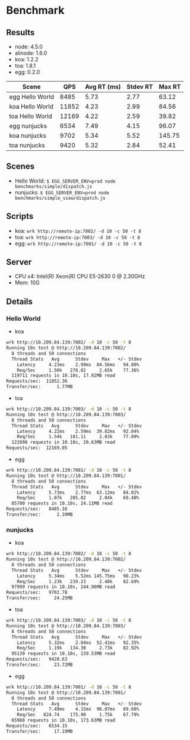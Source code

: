 # Benchmark

## Results

- node: 4.5.0
- alinode: 1.6.0
- koa: 1.2.2
- toa: 1.8.1
- egg: 0.2.0

Scene | QPS | Avg RT (ms) | Stdev RT | Max RT
---   | --- | ---         | ---      | ---
egg Hello World | 8485 | 5.73 | 2.77 | 63.12
koa Hello World | 11852 | 4.23 | 2.99 | 84.56
toa Hello World | 12169 | 4.22 | 2.59 | 39.82
egg nunjucks | 6534 | 7.49 | 4.15 | 96.07
koa nunjucks | 9702 | 5.34 | 5.52 | 145.75
toa nunjucks | 9420 | 5.32 | 2.84 | 52.41

## Scenes

- Hello World: `$ EGG_SERVER_ENV=prod node benchmarks/simple/dispatch.js`
- nunjucks: `$ EGG_SERVER_ENV=prod node benchmarks/simple_view/dispatch.js`

## Scripts

- koa: `wrk http://remote-ip:7002/ -d 10 -c 50 -t 8`
- toa: `wrk http://remote-ip:7003/ -d 10 -c 50 -t 8`
- egg: `wrk http://remote-ip:7001/ -d 10 -c 50 -t 8`

## Server

- CPU x4: Intel(R) Xeon(R) CPU E5-2630 0 @ 2.30GHz
- Mem: 10G

## Details

### Hello World

- koa

```bash
wrk http://10.209.84.139:7002/ -d 10 -c 50 -t 8
Running 10s test @ http://10.209.84.139:7002/
  8 threads and 50 connections
  Thread Stats   Avg      Stdev     Max   +/- Stdev
    Latency     4.23ms    2.99ms  84.56ms   94.80%
    Req/Sec     1.50k   278.02     2.65k    77.36%
  119711 requests in 10.10s, 17.92MB read
Requests/sec:  11852.36
Transfer/sec:      1.77MB
```

- toa

```bash
wrk http://10.209.84.139:7003/ -d 10 -c 50 -t 8
Running 10s test @ http://10.209.84.139:7003/
  8 threads and 50 connections
  Thread Stats   Avg      Stdev     Max   +/- Stdev
    Latency     4.22ms    2.59ms  39.82ms   92.84%
    Req/Sec     1.54k   181.11     2.83k    77.09%
  122898 requests in 10.10s, 20.63MB read
Requests/sec:  12169.05
```

- egg

```bash
wrk http://10.209.84.139:7001/ -d 10 -c 50 -t 8
Running 10s test @ http://10.209.84.139:7001/
  8 threads and 50 connections
  Thread Stats   Avg      Stdev     Max   +/- Stdev
    Latency     5.73ms    2.77ms  63.12ms   84.02%
    Req/Sec     1.07k   205.02     2.04k    69.40%
  85700 requests in 10.10s, 24.11MB read
Requests/sec:   8485.16
Transfer/sec:      2.39MB
```

### nunjucks

- koa

```bash
wrk http://10.209.84.139:7002/ -d 10 -c 50 -t 8
Running 10s test @ http://10.209.84.139:7002/
  8 threads and 50 connections
  Thread Stats   Avg      Stdev     Max   +/- Stdev
    Latency     5.34ms    5.52ms 145.75ms   98.23%
    Req/Sec     1.23k   239.23     2.48k    82.69%
  97999 requests in 10.10s, 244.96MB read
Requests/sec:   9702.78
Transfer/sec:     24.25MB
```

- toa

```bash
wrk http://10.209.84.139:7003/ -d 10 -c 50 -t 8
Running 10s test @ http://10.209.84.139:7003/
  8 threads and 50 connections
  Thread Stats   Avg      Stdev     Max   +/- Stdev
    Latency     5.32ms    2.84ms  52.41ms   92.35%
    Req/Sec     1.19k   134.30     2.73k    82.92%
  95139 requests in 10.10s, 239.53MB read
Requests/sec:   9420.63
Transfer/sec:     23.72MB
```

- egg

```bash
wrk http://10.209.84.139:7001/ -d 10 -c 50 -t 8
Running 10s test @ http://10.209.84.139:7001/
  8 threads and 50 connections
  Thread Stats   Avg      Stdev     Max   +/- Stdev
    Latency     7.49ms    4.15ms  96.07ms   89.68%
    Req/Sec   824.74    175.90     1.75k    67.79%
  65988 requests in 10.10s, 173.63MB read
Requests/sec:   6534.15
Transfer/sec:     17.19MB
```
